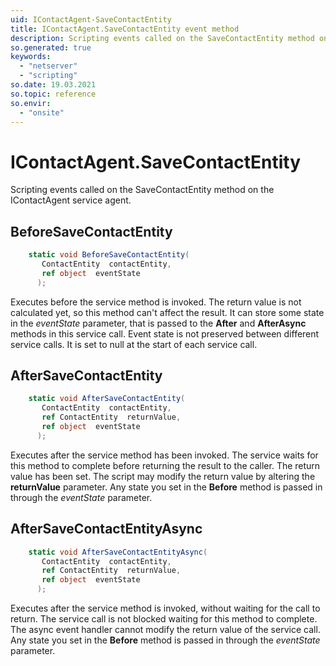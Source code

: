 ```yaml
---
uid: IContactAgent-SaveContactEntity
title: IContactAgent.SaveContactEntity event method
description: Scripting events called on the SaveContactEntity method on the IContactAgent service agent.
so.generated: true
keywords:
  - "netserver"
  - "scripting"
so.date: 19.03.2021
so.topic: reference
so.envir:
  - "onsite"
---
```

# IContactAgent.SaveContactEntity

Scripting events called on the <see cref='M:SuperOffice.CRM.Services.IContactAgent.SaveContactEntity'>SaveContactEntity</see> method on the <see cref='IContactAgent'>IContactAgent</see>  service agent.

## BeforeSaveContactEntity
```cs
    static void BeforeSaveContactEntity(
       ContactEntity  contactEntity,
       ref object  eventState
      );
```
Executes before the service method is invoked.
The return value is not calculated yet, so this method can't affect the result.
It can store some state in the *eventState* parameter, that is passed to the **After** and **AfterAsync** methods in this service call.
Event state is not preserved between different service calls. It is set to null at the start of each service call.
## AfterSaveContactEntity
```cs
    static void AfterSaveContactEntity(
       ContactEntity  contactEntity,
       ref ContactEntity  returnValue,
       ref object  eventState
      );
```
Executes after the service method has been invoked. The service waits for this method to complete before returning the result to the caller.
The return value has been set. The script may modify the return value by altering the **returnValue** parameter.
Any state you set in the **Before** method is passed in through the *eventState* parameter.
## AfterSaveContactEntityAsync
```cs
    static void AfterSaveContactEntityAsync(
       ContactEntity  contactEntity,
       ref ContactEntity  returnValue,
       ref object  eventState
      );
```
Executes after the service method is invoked, without waiting for the call to return.
The service call is not blocked waiting for this method to complete.
The async event handler cannot modify the return value of the service call.
Any state you set in the **Before** method is passed in through the *eventState* parameter.

